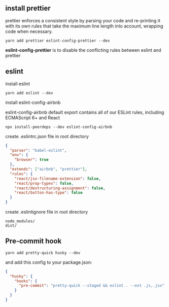 ## install prettier

prettier enforces a consistent style by parsing your code and re-printing it with its own rules that take the maximum line length into account, wrapping code when necessary.

`yarn add prettier eslint-config-prettier --dev`

**eslint-config-prettier** is to disable the conflicting rules between eslint and prettier

## eslint

install eslint

`yarn add eslint --dev`

install eslint-config-airbnb

eslint-config-airbnb default export contains all of our ESLint rules, including ECMAScript 6+ and React

`npx install-peerdeps --dev eslint-config-airbnb`

create .eslintrc.json file in root directory

```json
{
  "parser": "babel-eslint",
  "env": {
    "browser": true
  },
  "extends": ["airbnb", "prettier"],
  "rules": {
    "react/jsx-filename-extension": false,
    "react/prop-types": false,
    "react/destructuring-assignment": false,
    "react/button-has-type": false
  }
}
```

create .eslintignore file in root directory

```
node_modules/
dist/
```

## Pre-commit hook

`yarn add pretty-quick husky --dev`

and add this config to your package.json:

```json
{
  "husky": {
    "hooks": {
      "pre-commit": "pretty-quick --staged && eslint . --ext .js,.jsx"
    }
  }
}
```
